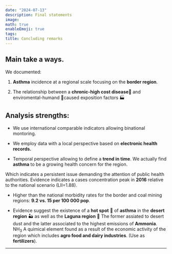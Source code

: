 ```yaml
---
date: "2024-07-13"
description: Final statements
image: 
math: true
enableEmoji: true
tags:
title: Concluding remarks
---
```



## Main take a ways. 




We documented:  

1. **Asthma** incidence at a regional scale focusing on the **border region**. 

2. The relationship between a **chronic-high cost disease**<span class="nowrap"><span class="emojify">🤧</span> and enviromental-humand <span class="nowrap"><span class="emojify">🙈</span>caused exposition factors 🏭


## Analysis strengths:  


 * We use international comparable  indicators allowing binational montoring.  
 
 * We employ data with a local perspective based on **electronic health records.**

* Temporal perspective allowing to define a **trend in time**. We actually find **asthma** to be a growing health concern for the region.

Which indicates a persistent issue demanding the attention of public health authorities.  Evidence indicates a cases concentration peak in **2016** relative to the national scenario (LII=1.88).   

* Higher than the national morbidity rates for the border and coal mining regions:   **9.2 vs. 15  per  100 000 pop**. 

* Evidence suggest the existence of a **hot spot** 📍 of **asthma** in the **desert region** ️🏜️  as well as the **Laguna region** 🐄 The former assiated to desert dust and the latter associated to the highest emissions of **Ammonia**.  NH<sub>3</sub> A quimical element found as a result of the economic activity of the region which includes **agro food and dairy industries**. (Use as **fertilizers**).










***

